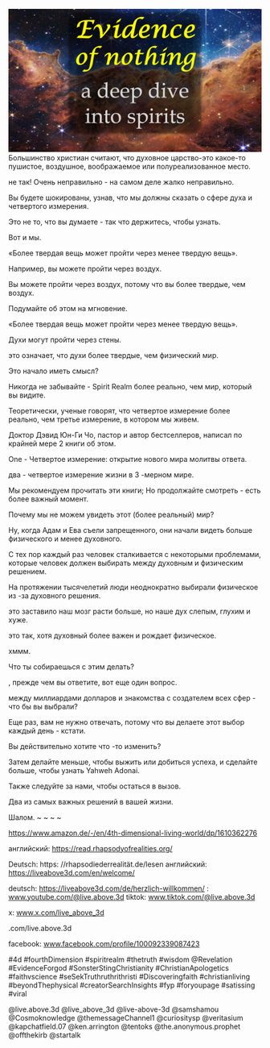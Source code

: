 ![Video cover image](../cover.jpg)
Большинство христиан считают, что духовное царство-это какое-то пушистое, воздушное, воображаемое или полуреализованное место.

не так! Очень неправильно - на самом деле жалко неправильно.

Вы будете шокированы, узнав, что мы должны сказать о сфере духа и четвертого измерения.

Это не то, что вы думаете - так что держитесь, чтобы узнать.

Вот и мы.

«Более твердая вещь может пройти через менее твердую вещь».

Например, вы можете пройти через воздух.

Вы можете пройти через воздух, потому что вы более твердые, чем воздух.

Подумайте об этом на мгновение.

«Более твердая вещь может пройти через менее твердую вещь».

Духи могут пройти через стены.

это означает, что духи более твердые, чем физический мир.

Это начало иметь смысл?

Никогда не забывайте - Spirit Realm более реально, чем мир, который вы видите.

Теоретически, ученые говорят, что четвертое измерение более реально, чем третье измерение, в котором мы живем.

Доктор Дэвид Юн-Ги Чо, пастор и автор бестселлеров, написал по крайней мере 2 книги об этом.

One - Четвертое измерение: открытие нового мира молитвы ответа.

два - четвертое измерение жизни в 3 -мерном мире.

Мы рекомендуем прочитать эти книги; Но продолжайте смотреть - есть более важный момент.

Почему мы не можем увидеть этот (более реальный) мир?

Ну, когда Адам и Ева съели запрещенного, они начали видеть больше физического и менее духовного.

С тех пор каждый раз человек сталкивается с некоторыми проблемами, которые человек должен выбирать между духовным и физическим решением.

На протяжении тысячелетий люди неоднократно выбирали физическое из -за духовного решения.

это заставило наш мозг расти больше, но наше дух слепым, глухим и хуже.

это так, хотя духовный более важен и рождает физическое.

хммм.

Что ты собираешься с этим делать?

, прежде чем вы ответите, вот еще один вопрос.

между миллиардами долларов и знакомства с создателем всех сфер - что бы вы выбрали?

Еще раз, вам не нужно отвечать, потому что вы делаете этот выбор каждый день - кстати.

Вы действительно хотите что -то изменить?

Затем делайте меньше, чтобы выжить или добиться успеха, и сделайте больше, чтобы узнать Yahweh Adonai.

Также следуйте за нами, чтобы остаться в вызов.

Два из самых важных решений в вашей жизни.

Шалом. ~ ~ ~ ~

https://www.amazon.de/-/en/4th-dimensional-living-world/dp/1610362276


английский: https://read.rhapsodyofrealities.org/

Deutsch: https: //rhapsodiederrealität.de/lesen
английский: https://liveabove3d.com/en/welcome/

deutsch: https://liveabove3d.com/de/herzlich-willkommen/
: www.youtube.com/@live.above.3d
tiktok: www.tiktok.com/@live.above.3d

x: www.x.com/live_above_3d

.com/live.above.3d

facebook: www.facebook.com/profile/100092339087423


#4d #fourthDimension #spiritrealm #thetruth #wisdom @Revelation #EvidenceForgod #SonsterStingChristianity #ChristianApologetics #faithvscience #seSekTruthruthrithristi #Discoveringfaith #christianliving #beyondThephysical #creatorSearchInsights #fyp #foryoupage #satissing #viral

@live.above.3d @live_above_3d @live-above-3d @samshamou @Cosmoknowledge @themessageChannel1 @curiositysp @veritasium @kapchatfield.07 @ken.arrington @tentoks @the.anonymous.prophet @offthekirb @startalk








